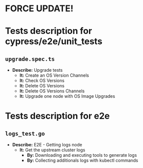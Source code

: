 # FORCE UPDATE!

# Tests description for cypress/e2e/unit_tests

## `upgrade.spec.ts`

- **Describe:** Upgrade tests
  - **It:** Create an OS Version Channels
  - **It:** Check OS Versions
  - **It:** Delete OS Versions
  - **It:** Delete OS Versions Channels
  - **It:** Upgrade one node with OS Image Upgrades

# Tests description for e2e

## `logs_test.go`

- **Describe:** E2E - Getting logs node
  - **It:** Get the upstream cluster logs
    - **By:** Downloading and executing tools to generate logs
    - **By:** Collecting additionals logs with kubectl commands

